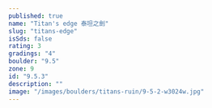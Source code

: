 ```yaml
---
published: true
name: "Titan's edge 泰坦之劍"
slug: "titans-edge"
isSds: false
rating: 3
gradings: "4"
boulder: "9.5"
zone: 9
id: "9.5.3"
description: ""
image: "/images/boulders/titans-ruin/9-5-2-w3024w.jpg"
---
```



